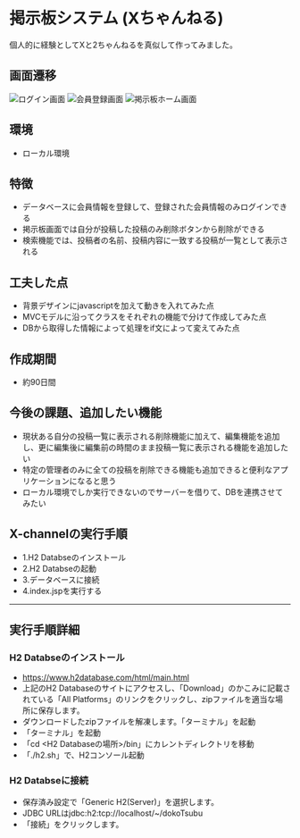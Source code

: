 # 掲示板システム (Xちゃんねる)

個人的に経験としてXと2ちゃんねるを真似して作ってみました。  

## 画面遷移
![ログイン画面](https://github.com/user-attachments/assets/a3a47b80-d193-43ec-873d-2ddfc52f3ea0)
![会員登録画面](https://github.com/user-attachments/assets/cd06960f-2e66-4aa9-ac8a-6a5b0d09ef2a)
![掲示板ホーム画面](https://github.com/user-attachments/assets/98909d9e-9754-4870-a3b6-89e1cbb108cb)

## 環境
 * ローカル環境

## 特徴
 * データベースに会員情報を登録して、登録された会員情報のみログインできる
 * 掲示板画面では自分が投稿した投稿のみ削除ボタンから削除ができる
 * 検索機能では、投稿者の名前、投稿内容に一致する投稿が一覧として表示される

## 工夫した点
 * 背景デザインにjavascriptを加えて動きを入れてみた点
 * MVCモデルに沿ってクラスをそれぞれの機能で分けて作成してみた点
 * DBから取得した情報によって処理をif文によって変えてみた点

## 作成期間
 * 約90日間

## 今後の課題、追加したい機能
 * 現状ある自分の投稿一覧に表示される削除機能に加えて、編集機能を追加し、更に編集後に編集前の時間のまま投稿一覧に表示される機能を追加したい
 * 特定の管理者のみに全ての投稿を削除できる機能も追加できると便利なアプリケーションになると思う
 * ローカル環境でしか実行できないのでサーバーを借りて、DBを連携させてみたい

## X-channelの実行手順
 * 1.H2 Databseのインストール
 * 2.H2 Databseの起動
 * 3.データベースに接続
 * 4.index.jspを実行する

- - -

## 実行手順詳細
### H2 Databseのインストール
 * https://www.h2database.com/html/main.html
 * 上記のH2 Databaseのサイトにアクセスし、「Download」のかこみに記載されている「All Platforms」のリンクをクリックし、zipファイルを適当な場所に保存します。
 * ダウンロードしたzipファイルを解凍します。「ターミナル」を起動
 * 「ターミナル」を起動
 * 「cd <H2 Databaseの場所>/bin」にカレントディレクトリを移動
 * 「./h2.sh」で、H2コンソール起動
### H2 Databseに接続
 * 保存済み設定で「Generic H2(Server)」を選択します。
 * JDBC URLはjdbc:h2:tcp://localhost/~/dokoTsubu
 * 「接続」をクリックします。
